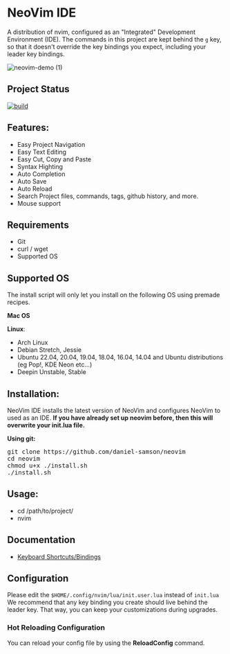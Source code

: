 # NeoVim IDE

A distribution of nvim, configured as an "Integrated" Development Environment (IDE). The commands in this project are kept behind the `g` key, so that it doesn't override the key bindings you expect, including your leader key bindings.

![neovim-demo (1)](https://user-images.githubusercontent.com/12231216/190850023-939e183c-be90-4039-b29e-5c9519a404b2.gif)

## Project Status
[![build](https://github.com/daniel-samson/neovim/actions/workflows/build.yml/badge.svg)](https://github.com/daniel-samson/neovim/actions/workflows/build.yml)

## Features:

- Easy Project Navigation
- Easy Text Editing
- Easy Cut, Copy and Paste
- Syntax Highting
- Auto Completion
- Auto Save
- Auto Reload
- Search Project files, commands, tags, github history, and more.
- Mouse support

## Requirements
- Git
- curl / wget
- Supported OS

## Supported OS

The install script will only let you install on the following OS using premade recipes.

**Mac OS**

**Linux**:
- Arch Linux
- Debian Stretch, Jessie
- Ubuntu 22.04, 20.04, 19.04, 18.04, 16.04, 14.04 and Ubuntu distributions (eg Pop!, KDE Neon etc...)
- Deepin Unstable, Stable

## Installation:
NeoVim IDE installs the latest version of NeoVim and configures NeoVim to used as an IDE. **If you have already set up neovim before, then this will overwrite your init.lua file.**

**Using git:**
<pre>
git clone https://github.com/daniel-samson/neovim
cd neovim
chmod u+x ./install.sh
./install.sh
</pre>

## Usage:
- cd /path/to/project/
- nvim 

## Documentation
- [Keyboard Shortcuts/Bindings](KEYBINDING.md)


## Configuration

Please edit the `$HOME/.config/nvim/lua/init.user.lua` instead of `init.lua` We recommend that any key binding you create should live behind the leader key. That way, you can keep your customizations during upgrades.

### Hot Reloading Configuration
You can reload your config file by using the **ReloadConfig** command.
